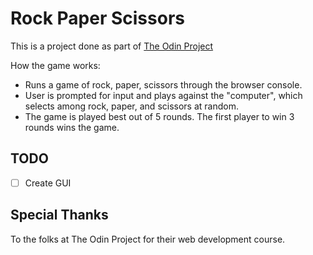 # Rock Paper Scissors #

This is a project done as part of [The Odin Project](https://www.theodinproject.com/)

How the game works:
- Runs a game of rock, paper, scissors through the browser console.
- User is prompted for input and plays against the "computer", which selects among rock, paper, and scissors at random.
- The game is played best out of 5 rounds. The first player to win 3 rounds wins the game.

## TODO

* [ ] Create GUI

## Special Thanks

To the folks at The Odin Project for their web development course.

